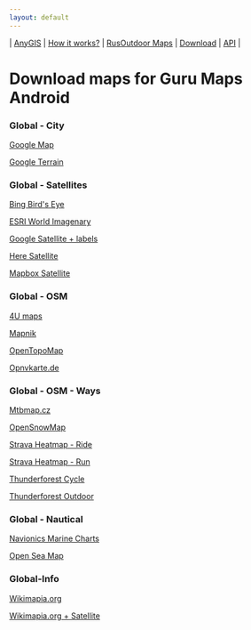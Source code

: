 ```yaml
---
layout: default
---
```



| [AnyGIS][01] | [How it works?][02] | [RusOutdoor Maps][03] | [Download][04] | [API][05] |


[01]: https://anygis.ru/index_en
[02]: https://anygis.ru/Web/Html/Description_en
[03]: https://anygis.ru/Web/Html/RusOutdoor_en
[04]: https://anygis.ru/Web/Html/DownloadPage_en
[05]: https://anygis.ru/Web/Html/Api_en
# Download maps for Guru Maps Android


### Global - City
[Google Map](https://anygis.ru/api/v1/download/galileo_en/Global-City-Google_map.ms "Download this map")

[Google Terrain](https://anygis.ru/api/v1/download/galileo_en/Global-City-Google_terrain.ms "Download this map")



### Global - Satellites
[Bing Bird's Eye](https://anygis.ru/api/v1/download/galileo_en/Global-Satellites-Bing_birds_eye.ms "Download this map")

[ESRI World Imagenary](https://anygis.ru/api/v1/download/galileo_en/Global-Satellites-ESRI_Imagenary.ms "Download this map")

[Google Satellite + labels](https://anygis.ru/api/v1/download/galileo_en/Global-Satellites-Google_with_labels.ms "Download this map")

[Here Satellite](https://anygis.ru/api/v1/download/galileo_en/Global-Satellites-Here.ms "Download this map")

[Mapbox Satellite](https://anygis.ru/api/v1/download/galileo_en/Global-Satellites-Mapbox.ms "Download this map")



### Global - OSM
[4U maps](https://anygis.ru/api/v1/download/galileo_en/Global-OSM-4umaps.ms "Download this map")

[Mapnik](https://anygis.ru/api/v1/download/galileo_en/Global-OSM-Mapnik.ms "Download this map")

[OpenTopoMap](https://anygis.ru/api/v1/download/galileo_en/Global-OSM-OpenTopoMap.ms "Download this map")

[Opnvkarte.de](https://anygis.ru/api/v1/download/galileo_en/Global-OSM-Opnvkarte.ms "Download this map")



### Global - OSM - Ways
[Mtbmap.cz](https://anygis.ru/api/v1/download/galileo_en/Global-OSM-Ways-MTB_Map_Europe.ms "Download this map")

[OpenSnowMap](https://anygis.ru/api/v1/download/galileo_en/Global-OSM-Ways-OpenSnowMap.ms "Download this map")

[Strava Heatmap - Ride](https://anygis.ru/api/v1/download/galileo_en/Global-OSM-Ways-Strava_Ride.ms "Download this map")

[Strava Heatmap - Run](https://anygis.ru/api/v1/download/galileo_en/Global-OSM-Ways-Strava_Run.ms "Download this map")

[Thunderforest Cycle](https://anygis.ru/api/v1/download/galileo_en/Global-OSM-Ways-Thunderforest_Cycle.ms "Download this map")

[Thunderforest Outdoor](https://anygis.ru/api/v1/download/galileo_en/Global-OSM-Ways-Thunderforest_Outdoor.ms "Download this map")



### Global - Nautical
[Navionics Marine Charts](https://anygis.ru/api/v1/download/galileo_en/Global-Water-Navionics_Marine_Charts.ms "Download this map")

[Open Sea Map](https://anygis.ru/api/v1/download/galileo_en/Global-Water-OpenSeaMap.ms "Download this map")



### Global-Info
[Wikimapia.org](https://anygis.ru/api/v1/download/galileo_en/Global-Info-Wikimapia.ms "Download this map")

[Wikimapia.org + Satellite](https://anygis.ru/api/v1/download/galileo_en/Global-Info-Wikimapia_satellite.ms "Download this map")

